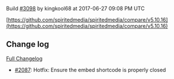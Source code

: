 Build [#3098](https://circleci.com/gh/spiritedmedia/spiritedmedia/3098) by kingkool68 at 2017-06-27 09:08 PM UTC

[https://github.com/spiritedmedia/spiritedmedia/compare/v5.10.16](https://github.com/spiritedmedia/spiritedmedia/compare/v5.10.16)
## Change log
[Full Changelog](https://github.com/spiritedmedia/spiritedmedia/compare/v5.10.15...v5.10.16)

 - [#2087](https://github.com/spiritedmedia/spiritedmedia/pull/2087): Hotfix: Ensure the embed shortcode is properly closed
